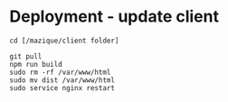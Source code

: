 # Deployment - update client
```
cd [/mazique/client folder]
```
```
git pull
npm run build
sudo rm -rf /var/www/html
sudo mv dist /var/www/html
sudo service nginx restart
```